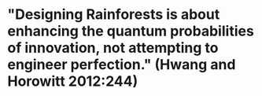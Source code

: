 # "Designing Rainforests is about enhancing the quantum probabilities of innovation, not attempting to engineer perfection." (Hwang and Horowitt 2012:244)